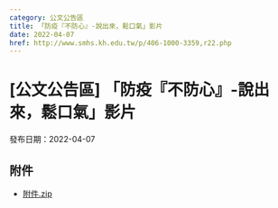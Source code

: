 ```yaml
---
category: 公文公告區
title: 「防疫『不防心』-說出來，鬆口氣」影片
date: 2022-04-07
href: http://www.smhs.kh.edu.tw/p/406-1000-3359,r22.php
---
```


# [公文公告區] 「防疫『不防心』-說出來，鬆口氣」影片

發布日期：2022-04-07



## 附件

- [附件.zip](https://www.smhs.kh.edu.tw/app/index.php?Action=downloadfile&file=WVhSMFlXTm9Mell4TDNCMFlWOHpNVEUxWHpRd01UY3lOamxmTWpBd05qY3VlbWx3&fname=DGGGROTSYWQO41XX50LKSWHGRK30OOLKDGUWTSKK4125MLVWKPROVTPOUSSSPKPO)
